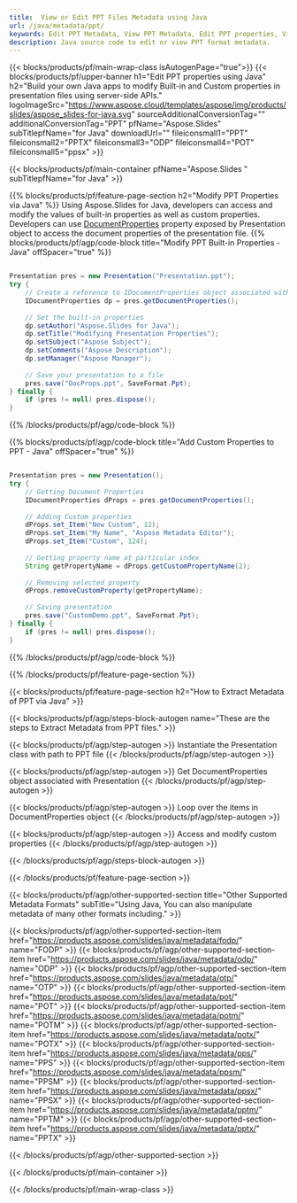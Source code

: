 ```yaml
---
title:  View or Edit PPT Files Metadata using Java
url: /java/metadata/ppt/
keywords: Edit PPT Metadata, View PPT Metadata, Edit PPT properties, View PPT properties
description: Java source code to edit or view PPT format metadata.
---
```


{{< blocks/products/pf/main-wrap-class isAutogenPage="true">}}
{{< blocks/products/pf/upper-banner h1="Edit PPT properties using Java" h2="Build your own Java apps to modify Built-in and Custom properties in presentation files using server-side APIs." logoImageSrc="https://www.aspose.cloud/templates/aspose/img/products/slides/aspose_slides-for-java.svg" sourceAdditionalConversionTag="" additionalConversionTag="PPT" pfName="Aspose.Slides" subTitlepfName="for Java" downloadUrl="" fileiconsmall1="PPT" fileiconsmall2="PPTX" fileiconsmall3="ODP" fileiconsmall4="POT" fileiconsmall5="ppsx" >}}

{{< blocks/products/pf/main-container pfName="Aspose.Slides " subTitlepfName="for Java" >}}

{{% blocks/products/pf/feature-page-section  h2="Modify PPT Properties via Java" %}}
Using Aspose.Slides for Java, developers can access and modify the values of built-in properties as well as custom properties. Developers can use [DocumentProperties](https://reference.aspose.com/slides/java/com.aspose.slides/documentproperties/) property exposed by Presentation object to access the document properties of the presentation file.
{{% blocks/products/pf/agp/code-block title="Modify PPT Built-in Properties - Java" offSpacer="true" %}}

```java

Presentation pres = new Presentation("Presentation.ppt");
try {
    // Create a reference to IDocumentProperties object associated with Presentation
    IDocumentProperties dp = pres.getDocumentProperties();
    
    // Set the built-in properties
    dp.setAuthor("Aspose.Slides for Java");
    dp.setTitle("Modifying Presentation Properties");
    dp.setSubject("Aspose Subject");
    dp.setComments("Aspose Description");
    dp.setManager("Aspose Manager");
    
    // Save your presentation to a file
    pres.save("DocProps.ppt", SaveFormat.Ppt);
} finally {
    if (pres != null) pres.dispose();
}
```

{{% /blocks/products/pf/agp/code-block %}}

{{% blocks/products/pf/agp/code-block title="Add Custom Properties to PPT - Java" offSpacer="true" %}}

```java

Presentation pres = new Presentation();
try {
    // Getting Document Properties
    IDocumentProperties dProps = pres.getDocumentProperties();
    
    // Adding Custom properties
    dProps.set_Item("New Custom", 12);
    dProps.set_Item("My Name", "Aspose Metadata Editor");
    dProps.set_Item("Custom", 124);
    
    // Getting property name at particular index
    String getPropertyName = dProps.getCustomPropertyName(2);
    
    // Removing selected property
    dProps.removeCustomProperty(getPropertyName);
    
    // Saving presentation
    pres.save("CustomDemo.ppt", SaveFormat.Ppt);
} finally {
    if (pres != null) pres.dispose();
}
```

{{% /blocks/products/pf/agp/code-block %}}

{{% /blocks/products/pf/feature-page-section %}}

{{< blocks/products/pf/feature-page-section  h2="How to Extract Metadata of PPT via Java" >}}

{{< blocks/products/pf/agp/steps-block-autogen name="These are the steps to Extract Metadata from PPT files." >}}

{{< blocks/products/pf/agp/step-autogen >}}
Instantiate the Presentation class with path to PPT file
{{< /blocks/products/pf/agp/step-autogen >}}

{{< blocks/products/pf/agp/step-autogen >}}
Get DocumentProperties object associated with Presentation
{{< /blocks/products/pf/agp/step-autogen >}}

{{< blocks/products/pf/agp/step-autogen >}}
Loop over the items in DocumentProperties object
{{< /blocks/products/pf/agp/step-autogen >}}

{{< blocks/products/pf/agp/step-autogen >}}
Access and modify custom properties
{{< /blocks/products/pf/agp/step-autogen >}}

{{< /blocks/products/pf/agp/steps-block-autogen >}}

{{< /blocks/products/pf/feature-page-section >}}

{{< blocks/products/pf/agp/other-supported-section title="Other Supported Metadata Formats" subTitle="Using Java, You can also manipulate metadata of many other formats including." >}}

{{< blocks/products/pf/agp/other-supported-section-item href="https://products.aspose.com/slides/java/metadata/fodp/" name="FODP" >}}
{{< blocks/products/pf/agp/other-supported-section-item href="https://products.aspose.com/slides/java/metadata/odp/" name="ODP" >}}
{{< blocks/products/pf/agp/other-supported-section-item href="https://products.aspose.com/slides/java/metadata/otp/" name="OTP" >}}
{{< blocks/products/pf/agp/other-supported-section-item href="https://products.aspose.com/slides/java/metadata/pot/" name="POT" >}}
{{< blocks/products/pf/agp/other-supported-section-item href="https://products.aspose.com/slides/java/metadata/potm/" name="POTM" >}}
{{< blocks/products/pf/agp/other-supported-section-item href="https://products.aspose.com/slides/java/metadata/potx/" name="POTX" >}}
{{< blocks/products/pf/agp/other-supported-section-item href="https://products.aspose.com/slides/java/metadata/pps/" name="PPS" >}}
{{< blocks/products/pf/agp/other-supported-section-item href="https://products.aspose.com/slides/java/metadata/ppsm/" name="PPSM" >}}
{{< blocks/products/pf/agp/other-supported-section-item href="https://products.aspose.com/slides/java/metadata/ppsx/" name="PPSX" >}}
{{< blocks/products/pf/agp/other-supported-section-item href="https://products.aspose.com/slides/java/metadata/pptm/" name="PPTM" >}}
{{< blocks/products/pf/agp/other-supported-section-item href="https://products.aspose.com/slides/java/metadata/pptx/" name="PPTX" >}}


{{< /blocks/products/pf/agp/other-supported-section >}}

{{< /blocks/products/pf/main-container >}}
    
{{< /blocks/products/pf/main-wrap-class >}}
